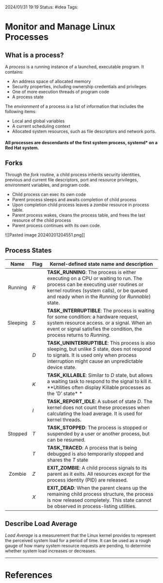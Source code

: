 2024/01/31 19:19
Status: #idea
Tags:

# Monitor and Manage Linux Processes

## What is a process?

A *process* is a running instance of a launched, executable program. It contains:

- An address space of allocated memory
- Security properties, including ownership credentials and privileges
- One of more execution threads of program code
- A process state

The *environment* of a process is a list of information that includes the following items:

- Local and global variables
- A current scheduling context
- Allocated system resources, such as file descriptors and network ports.

#### All processes are descendants of the first system process, systemd* on a Red Hat system.

## Forks

Through the *fork* routine, a child process inherits security identities, previous and current file descriptors, port and resource privileges, environment variables, and program code.

- Child process can exec its own code
- Parent process sleeps and awaits completion of child process
- Upon completion child process leaves a *zombie* resource in process table.
- Parent process wakes, cleans the process table, and frees the last resource of the child process
- Parent process continues with its own code.

![[Pasted image 20240201204551.png]]
## Process States

| **Name** | **Flag** | **Kernel-defined state name and description** |
| :--: | ---- | ---- |
| Running | *R* | **TASK_RUNNING**: The process is either executing on a CPU or waiting to run. The process can be executing user routines or kernel routines (system calls), or be queued and ready when in the *Running* (or *Runnable*) state. |
| Sleeping | *S* | **TASK_INTERRUPTIBLE**: The process is waiting for some condition: a hardware request, system resource access. or a signal. When an event or signal satisfies the condition, the process returns to *Running*. |
|  | *D* | **TASK_UNINTERRUPTIBLE**: This process is also sleeping, but unlike *S* state, does not respond to signals. It is used only when process interruption might cause an unpredictable device state. |
|  | *K* | **TASK_KILLABLE**: Similar to *D* state, but allows a waiting task to respond to the signal to kill it. <br>*\*Utilities often display Killable processes as the 'D' state\* * |
|  | *I* | **TASK_REPORT_IDLE**: A subset of state *D*. The kernel does not count these processes when calculating the load average. It is used for kernel threads. |
| Stopped | *T* | **TASK_STOPPED**: The process is stopped or suspended by a user or another process, but can be resumed. |
|  | *T* | **TASK_TRACED**: A process that is being debugged is also temporarily stopped and shares the *T* state |
| Zombie | *Z* | **EXIT_ZOMBIE**: A child process signals to its parent as it exits. All resources except for the process identity (PID) are released. |
|  | *X* | **EXIT_DEAD**: When the parent cleans up the remaining child process structure, the process is now released completely. This state cannot be observed in process-listing utilities. |

## Describe Load Average

*Load Average* is a measurement that the Linux kernel provides to represent the perceived system load for a period of time. It can be used as a rough gauge of how many system resource requests are pending, to determine whether system load increases or decreases.




---
# References
